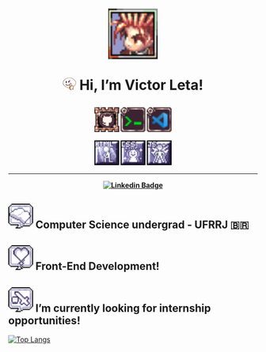 <h1 align="center">
  <img src="img/Screenshot_28.png" alt="meu personagem em ragnarok" width=100>
  
  <img src="img/Emote_no1.gif" alt="emote /no1 do ragnarok"> Hi, I’m Victor Leta! 
  
<h4 align="center">
  <img src="img/githubicon3.png" alt="github skill icon" width= 50> <img src="img/terminalicon.png" alt="terminal skill icon" width= 50> <img src="img/vscodeicon2.png" alt="vscode skill icon" width= 50>
  
  <img src="img/htmlicon.png" alt="html skill icon" width= 50> <img src="img/cssicon.png" alt="css skill icon" width= 50> <img src="img/javascripticon.png" alt="javascript skill icon" width= 50>  
  
<hr>

[![Linkedin Badge](https://img.shields.io/badge/-Linkedin-blue?style=for-the-badge&logo=Linkedin&logoColor=white&link=https://github.com/victorrlo)](https://www.linkedin.com/in/victor-leta)

## <img src="img/1.png" width= 50> Computer Science undergrad - UFRRJ 🇧🇷
## <img src="img/4.png" width= 50> Front-End Development!

## <img src="img/23.png" width= 50> I’m currently looking for internship opportunities!   

[![Top Langs](https://github-readme-stats.vercel.app/api/top-langs/?username=victorrlo&&show_icons=true&layout=compact&theme=dracula)](https://github.com/victorrlo)


<!---
victorrlo/victorrlo is a ✨ special ✨ repository because its `README.md` (this file) appears on your GitHub profile.
You can click the Preview link to take a look at your changes.
--->
